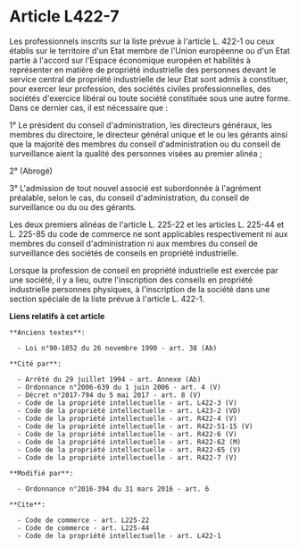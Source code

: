 # Article L422-7

Les professionnels inscrits sur la liste prévue à l'article L. 422-1 ou ceux établis sur le territoire d'un Etat membre de
l'Union européenne ou d'un Etat partie à l'accord sur l'Espace économique européen et habilités à représenter en matière de
propriété industrielle des personnes devant le service central de propriété industrielle de leur Etat sont admis à
constituer, pour exercer leur profession, des sociétés civiles professionnelles, des sociétés d'exercice libéral ou toute
société constituée sous une autre forme. Dans ce dernier cas, il est nécessaire que : 

1° Le président du conseil d'administration, les directeurs généraux, les membres du directoire, le directeur général unique
et le ou les gérants ainsi que la majorité des membres du conseil d'administration ou du conseil de surveillance aient la
qualité des personnes visées au premier alinéa ; 

2° (Abrogé) 

3° L'admission de tout nouvel associé est subordonnée à l'agrément préalable, selon le cas, du conseil d'administration, du
conseil de surveillance ou du ou des gérants. 

Les deux premiers alinéas de l'article L. 225-22 et les articles L. 225-44 et L. 225-85 du code de commerce ne sont
applicables respectivement ni aux membres du conseil d'administration ni aux membres du conseil de surveillance des sociétés
de conseils en propriété industrielle. 

Lorsque la profession de conseil en propriété industrielle est exercée par une société, il y a lieu, outre l'inscription des
conseils en propriété industrielle personnes physiques, à l'inscription de la société dans une section spéciale de la liste
prévue à l'article L. 422-1.

**Liens relatifs à cet article**

	**Anciens textes**:

	  - Loi n°90-1052 du 26 novembre 1990 - art. 38 (Ab)

	**Cité par**:

	  - Arrêté du 29 juillet 1994 - art. Annexe (Ab)
	  - Ordonnance n°2006-639 du 1 juin 2006 - art. 4 (V)
	  - Décret n°2017-794 du 5 mai 2017 - art. 8 (V)
	  - Code de la propriété intellectuelle - art. L422-3 (V)
	  - Code de la propriété intellectuelle - art. L423-2 (VD)
	  - Code de la propriété intellectuelle - art. R422-4 (V)
	  - Code de la propriété intellectuelle - art. R422-51-15 (V)
	  - Code de la propriété intellectuelle - art. R422-6 (V)
	  - Code de la propriété intellectuelle - art. R422-62 (M)
	  - Code de la propriété intellectuelle - art. R422-65 (V)
	  - Code de la propriété intellectuelle - art. R422-7 (V)

	**Modifié par**:

	  - Ordonnance n°2016-394 du 31 mars 2016 - art. 6

	**Cite**:

	  - Code de commerce - art. L225-22
	  - Code de commerce - art. L225-44
	  - Code de la propriété intellectuelle - art. L422-1
